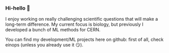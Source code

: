 ### Hi-hello 👋

I enjoy working on really challenging scientific questions that will make a long-term difference. 
My current focus is biology, but previously I developed a bunch of ML methods for CERN.

You can find my development/ML projects here on github: first of all, check einops (unless you already use it 😏).
